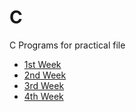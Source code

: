 # C
C Programs for practical file

- [1st Week](./1st%20Week/)
- [2nd Week](./2nd%20Week/)
- [3rd Week](./3rd%20Week/)
- [4th Week](./4th%20Week/)